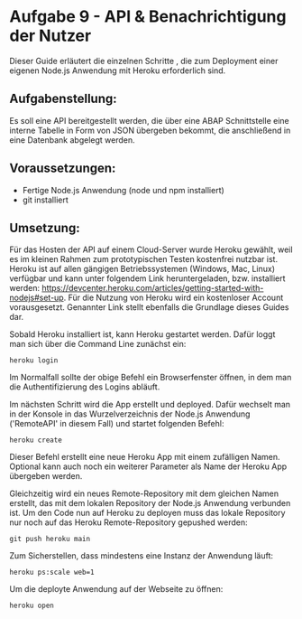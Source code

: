 # Aufgabe 9 - API & Benachrichtigung der Nutzer
Dieser Guide erläutert die einzelnen Schritte , die zum Deployment einer eigenen Node.js Anwendung mit Heroku erforderlich sind.
## Aufgabenstellung:
Es soll eine API bereitgestellt werden, die über eine ABAP Schnittstelle eine interne Tabelle in Form von JSON übergeben bekommt,
die anschließend in eine Datenbank abgelegt werden.


## Voraussetzungen:
- Fertige Node.js Anwendung (node und npm installiert)
- git installiert

## Umsetzung:
Für das Hosten der API auf einem Cloud-Server wurde Heroku gewählt, weil es im kleinen Rahmen zum prototypischen Testen kostenfrei nutzbar ist.
Heroku ist auf allen gängigen Betriebssystemen (Windows, Mac, Linux) verfügbar und kann unter folgendem Link heruntergeladen, bzw. installiert werden: https://devcenter.heroku.com/articles/getting-started-with-nodejs#set-up.
Für die Nutzung von Heroku wird ein kostenloser Account vorausgesetzt. Genannter Link stellt ebenfalls die Grundlage dieses Guides dar.

Sobald Heroku installiert ist, kann Heroku gestartet werden. Dafür loggt man sich über die Command Line zunächst ein:

```shell
heroku login
```
Im Normalfall sollte der obige Befehl ein Browserfenster öffnen, in dem man die Authentifizierung des Logins abläuft.


Im nächsten Schritt wird die App erstellt und deployed. Dafür wechselt man in der Konsole in das Wurzelverzeichnis der Node.js Anwendung ('RemoteAPI' in diesem Fall) und startet folgenden Befehl:
```shell
heroku create
```
Dieser Befehl erstellt eine neue Heroku App mit einem zufälligen Namen. Optional kann auch noch ein weiterer Parameter als Name der Heroku App übergeben werden.

Gleichzeitig wird ein neues Remote-Repository mit dem gleichen Namen erstellt, das mit dem lokalen Repository der Node.js Anwendung verbunden ist.
Um den Code nun auf Heroku zu deployen muss das lokale Repository nur noch auf das Heroku Remote-Repository gepushed werden:
```shell
git push heroku main
```
Zum Sicherstellen, dass mindestens eine Instanz der Anwendung läuft:

```shell
heroku ps:scale web=1
```
Um die deployte Anwendung auf der Webseite zu öffnen:
```shell
heroku open
```

